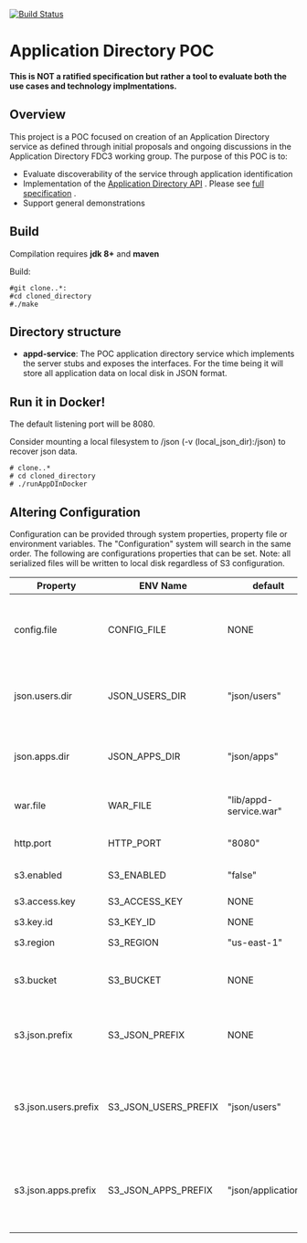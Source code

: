 [![Build Status](https://travis-ci.org/FDC3/appd-poc.svg)](https://travis-ci.org/FDC3/appd-poc/)
# Application Directory POC

**This is NOT a ratified specification but rather a tool to evaluate both the use cases and technology implmentations.**


## Overview
This project is a POC focused on creation of an Application Directory service as defined through initial proposals and
ongoing discussions in the Application Directory FDC3 working group.  The purpose of this POC is to:

* Evaluate discoverability of the service through application identification
* Implementation of the [Application Directory API](https://github.com/FDC3/FDC3/tree/master/src/app-directory) .  Please see [full specification](https://fdc3.finos.org) .
* Support general demonstrations


## Build

Compilation requires **jdk 8+** and **maven**

Build:

    #git clone..*:
    #cd cloned_directory
    #./make


## Directory structure

* **appd-service**:
    The POC application directory service which implements the server stubs and exposes the interfaces.
    For the time being it will store all application data on local disk in JSON format.


## Run it in Docker!
The default listening port will be 8080.

Consider mounting a local filesystem to /json (-v (local_json_dir):/json) to recover json data.

    # clone..*
    # cd cloned_directory
    # ./runAppDInDocker



## Altering Configuration
Configuration can be provided through system properties, property file or environment variables.
The "Configuration" system will search in the same order.  The following are configurations properties
that can be set.  Note: all serialized files will be written to local disk regardless of S3 configuration.

| Property |  ENV Name | default | Description |
| -------- | -------- | ------ | ----------- |
| config.file | CONFIG_FILE | NONE | Configuration properties file to load at startup. Not required to run |
| json.users.dir | JSON_USERS_DIR | "json/users" | Directory to store serialized user json files |
| json.apps.dir | JSON_APPS_DIR | "json/apps" | Directory to store serialized application json files |
| war.file | WAR_FILE | "lib/appd-service.war" | War file for AppD POD Service |
| http.port | HTTP_PORT | "8080" | Default interface listening port |
| s3.enabled | S3_ENABLED | "false" | Enable AWS S3 support |
| s3.access.key | S3_ACCESS_KEY | NONE | AWS S3 AccessKey |
| s3.key.id | S3_KEY_ID | NONE | AWS Key |
| s3.region | S3_REGION | "us-east-1" | AWS region to use |
| s3.bucket | S3_BUCKET | NONE | S3 bucket name (do not prefix with s3:// ) |
| s3.json.prefix | S3_JSON_PREFIX | NONE | Prefix to add to bucket where json files are stored |
| s3.json.users.prefix | S3_JSON_USERS_PREFIX | "json/users" | Prefix to add to bucket name where serialized json user files are stored |
| s3.json.apps.prefix | S3_JSON_APPS_PREFIX | "json/applications" |Prefix to add to bucket name where serialized application definitions are stored |